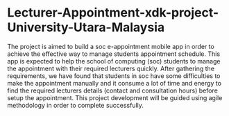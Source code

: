 # Lecturer-Appointment-xdk-project-University-Utara-Malaysia
The project is aimed to build a soc e-appointment mobile app in order to achieve the effective way to manage students appointment schedule. This app is expected to help the school of computing (soc) students to manage the appointment with their required lecturers quickly.  After gathering the requirements, we have found that students in soc have some difficulties to make the appointment manually and it consume a lot of time and energy to find the required lecturers details (contact and consultation hours) before setup the appointment.  This project development will be guided using agile methodology in order to complete successfully. 
